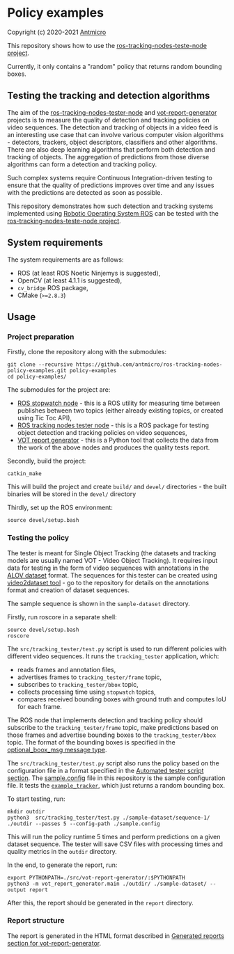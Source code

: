 # Policy examples

Copyright (c) 2020-2021 [Antmicro](https://www.antmicro.com)

This repository shows how to use the [ros-tracking-nodes-teste-node project](https://github.com/antmicro/ros-tracking-nodes-tester-node).

Currently, it only contains a "random" policy that returns random bounding boxes.

## Testing the tracking and detection algorithms

The aim of the [ros-tracking-nodes-tester-node](https://github.com/antmicro/ros-tracking-nodes-tester-node) and [vot-report-generator](https://github.com/antmicro/ros-tracking-nodes-vot-report-generator) projects is to measure the quality of detection and tracking policies on video sequences.
The detection and tracking of objects in a video feed is an interesting use case that can involve various computer vision algorithms - detectors, trackers, object descriptors, classifiers and other algorithms.
There are also deep learning algorithms that perform both detection and tracking of objects.
The aggregation of predictions from those diverse algorithms can form a detection and tracking policy.

Such complex systems require Continuous Integration-driven testing to ensure that the quality of predictions improves over time and any issues with the predictions are detected as soon as possible.

This repository demonstrates how such detection and tracking systems implemented using [Robotic Operating System ROS](https://www.ros.org) can be tested with the [ros-tracking-nodes-teste-node project](https://github.com/antmicro/ros-tracking-nodes-tester-node).

## System requirements

The system requirements are as follows:

* ROS (at least ROS Noetic Ninjemys is suggested),
* OpenCV (at least 4.1.1 is suggested),
* `cv_bridge` ROS package,
* CMake (`>=2.8.3`)

## Usage

### Project preparation

Firstly, clone the repository along with the submodules:

```
git clone --recursive https://github.com/antmicro/ros-tracking-nodes-policy-examples.git policy-examples
cd policy-examples/
```

The submodules for the project are:

* [ROS stopwatch node](https://github.com/antmicro/ros-tracking-nodes-stopwatch) - this is a ROS utility for measuring time between publishes between two topics (either already existing topics, or created using Tic Toc API),
* [ROS tracking nodes tester node](https://github.com/antmicro/ros-tracking-nodes-tester-node) - this is a ROS package for testing object detection and tracking policies on video sequences,
* [VOT report generator](https://github.com/antmicro/ros-tracking-nodes-vot-report-generator) - this is a Python tool that collects the data from the work of the above nodes and produces the quality tests report.

Secondly, build the project:

```
catkin_make
```

This will build the project and create `build/` and `devel/` directories - the built binaries will be stored in the `devel/` directory

Thirdly, set up the ROS environment:

```
source devel/setup.bash
```

### Testing the policy

The tester is meant for Single Object Tracking (the datasets and tracking models are usually named VOT - Video Object Tracking).
It requires input data for testing in the form of video sequences with annotations in the [ALOV dataset](http://alov300pp.joomlafree.it/dataset-resources.html) format.
The sequences for this tester can be created using [video2dataset tool](https://github.com/antmicro/video2dataset) - go to the repository for details on the annotations format and creation of dataset sequences.

The sample sequence is shown in the `sample-dataset` directory.

Firstly, run roscore in a separate shell:
```
source devel/setup.bash
roscore
```
The `src/tracking_tester/test.py` script is used to run different policies with different video sequences.
It runs the `tracking_tester` application, which:

* reads frames and annotation files,
* advertises frames to `tracking_tester/frame` topic,
* subscribes to `tracking_tester/bbox` topic,
* collects processing time using `stopwatch` topics,
* compares received bounding boxes with ground truth and computes IoU for each frame.

The ROS node that implements detection and tracking policy should subscribe to the `tracking_tester/frame` topic, make predictions based on those frames and advertise bounding boxes to the `tracking_tester/bbox` topic.
The format of the bounding boxes is specified in the [optional_boox_msg message type](https://github.com/antmicro/ros-tracking-nodes-tester-node/blob/master/msg/optional_bbox_msg.msg).

The `src/tracking_tester/test.py` script also runs the policy based on the configuration file in a format specified in the [Automated tester script section](https://github.com/antmicro/ros-tracking-nodes-tester-node#script-and-config).
The [sample.config](./sample.config) file in this repository is the sample configuration file.
It tests the [`example_tracker`](./src/example_policy/src/example_tracker/main.cpp), which just returns a random bounding box.

To start testing, run:

```
mkdir outdir
python3  src/tracking_tester/test.py ./sample-dataset/sequence-1/ ./outdir --passes 5 --config-path ./sample.config
```

This will run the policy runtime 5 times and perform predictions on a given dataset sequence.
The tester will save CSV files with processing times and quality metrics in the `outdir` directory.

In the end, to generate the report, run:

```
export PYTHONPATH=./src/vot-report-generator/:$PYTHONPATH
python3 -m vot_report_generator.main ./outdir/ ./sample-dataset/ --output report
```

After this, the report should be generated in the `report` directory.

### Report structure

The report is generated in the HTML format described in [Generated reports section for vot-report-generator](https://github.com/antmicro/ros-tracking-nodes-vot-report-generator#generated-reports).
